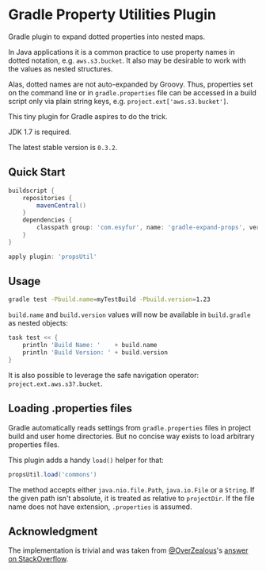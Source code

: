 # Gradle Property Utilities Plugin

Gradle plugin to expand dotted properties into nested maps.

In Java applications it is a common practice to use property names in dotted notation, e.g. `aws.s3.bucket`.
It also may be desirable to work with the values as nested structures.

Alas, dotted names are not auto-expanded by Groovy. Thus, properties set on the command line or in `gradle.properties`
file can be accessed in a build script only via plain string keys, e.g. `project.ext['aws.s3.bucket']`.

This tiny plugin for Gradle aspires to do the trick.

JDK 1.7 is required.

The latest stable version is `0.3.2`.


## Quick Start

```groovy
buildscript {
    repositories {
        mavenCentral()
    }
    dependencies {
        classpath group: 'com.esyfur', name: 'gradle-expand-props', version: '0.3.2'
    }
}

apply plugin: 'propsUtil'
```


## Usage

```bash
gradle test -Pbuild.name=myTestBuild -Pbuild.version=1.23
```

`build.name` and `build.version` values will now be available in `build.gradle`
as nested objects:

```groovy
task test << {
    println 'Build Name: '    + build.name
    println 'Build Version: ' + build.version
}
```

It is also possible to leverage the safe navigation operator: `project.ext.aws.s3?.bucket`.


## Loading .properties files

Gradle automatically reads settings from `gradle.properties` files in project build and user home directories.
But no concise way exists to load arbitrary properties files.

This plugin adds a handy `load()` helper for that:
```groovy
propsUtil.load('commons')
```

The method accepts either `java.nio.file.Path`, `java.io.File` or a `String`.
If the given path isn't absolute, it is treated as relative to `projectDir`.
If the file name does not have extension, `.properties` is assumed.


## Acknowledgment

The implementation is trivial and was taken from
[@OverZealous](https://github.com/OverZealous)'s
[answer on StackOverflow](http://stackoverflow.com/a/7261196/115132).
